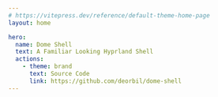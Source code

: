 ```yaml
---
# https://vitepress.dev/reference/default-theme-home-page
layout: home

hero:
  name: Dome Shell
  text: A Familiar Looking Hyprland Shell
  actions:
    - theme: brand
      text: Source Code
      link: https://github.com/deorbil/dome-shell
---
```

